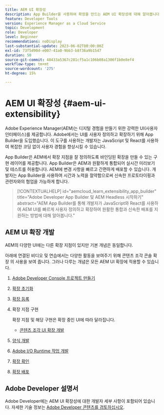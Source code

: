 ```yaml
---
title: AEM UI 확장성
description: App Builder을 사용하여 확장을 만드는 AEM UI 확장성에 대해 알아봅니다.
feature: Developer Tools
version: Experience Manager as a Cloud Service
topic: Development
role: Developer
level: Beginner
recommendations: noDisplay
last-substantial-update: 2023-06-02T00:00:00Z
exl-id: 73f5d90d-e007-41a0-9bb3-b8f36a9b1547
duration: 50
source-git-commit: 48433a5367c281cf5a1c106b08a1306f1b0e8ef4
workflow-type: tm+mt
source-wordcount: '275'
ht-degree: 15%

---
```


# AEM UI 확장성 {#aem-ui-extensibility}

Adobe Experience Manager(AEM)는 디지털 경험을 만들기 위한 강력한 UI(사용자 인터페이스)를 제공합니다. Adobe에서는 UI를 사용자 정의하고 확장하기 위해 App Builder을 도입했습니다. 이 도구를 사용하는 개발자는 JavaScript 및 React를 사용하여 복잡한 코딩 없이 사용자 경험을 향상시킬 수 있습니다.

App Builder은 AEM에서 확장 지점을 잘 정의하도록 바인딩된 확장을 만들 수 있는 구현 레이어를 제공합니다. App Builder은 AEM과 원활하게 통합되어 실시간 미리보기 및 테스트를 허용합니다. AEM에 변경 사항을 빠르고 간편하게 배포할 수 있습니다. 개발자는 App Builder을 사용하여 시간과 노력을 절약함으로써 신속한 프로토타이핑과 관련자와의 협업을 가능하게 합니다.

>[!CONTEXTUALHELP]
>id="aemcloud_learn_extensibility_app_builder"
>title="Adobe Developer App Builder 및 AEM Headless 시작하기"
>abstract="AEM App Builder를 통해 개발자가 JavaScript와 React를 사용하여 AEM UI를 빠르게 사용자 정의하고 확장하여 원활한 통합과 신속한 배포를 지원하는 방법에 대해 알아봅니다."

## AEM UI 확장 개발

AEM의 다양한 UI에는 다른 확장 지점이 있지만 기본 개념은 동일합니다.

아래에 연결된 비디오 및 연습에서는 다양한 활동을 보여주기 위해 콘텐츠 조각 콘솔 확장 의 사용을 보여 줍니다. 그러나 다루는 개념은 모든 AEM UI 확장에 적용할 수 있습니다.

1. [Adobe Developer Console 프로젝트 만들기](./adobe-developer-console-project.md)
1. [확장 초기화](./app-initialization.md)
1. [확장 등록](./extension-registration.md)
1. 확장 지점 구현

   확장 지점 및 해당 구현은 확장 중인 UI에 따라 달라집니다.

   + [콘텐츠 조각 UI 확장 개발](./content-fragments/overview.md)

1. [양식 개발](./modal.md)
1. [Adobe I/O Runtime 작업 개발](./runtime-action.md)
1. [확장 확인](./verify.md)
1. [확장 배포](./deploy.md)

## Adobe Developer 설명서

Adobe Developer에는 AEM UI 확장성에 대한 개발자 세부 사항이 포함되어 있습니다. 자세한 기술 정보는 [Adobe Developer 콘텐츠를 검토하십시오](https://developer.adobe.com/uix/docs/).
